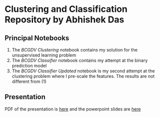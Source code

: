 # Clustering and Classification Repository by Abhishek Das

## Principal Notebooks

1. The *BCGDV Clustering* notebook contains my solution for the unsupervised learning problem
2. The *BCGDV Classifier* notebook contains my attempt at the binary prediction model
3. The *BCGDV Classifier Updated* notebook is my second attempt at the clustering problem where I pre-scale the features. The results are not different from (1)



## Presentation

PDF of the presentation is [here](https://factorwonk.github.io/bcgdv.pdf) and the powerpoint slides are [here](https://factorwonk.github.io/bcgdv.pptx)
